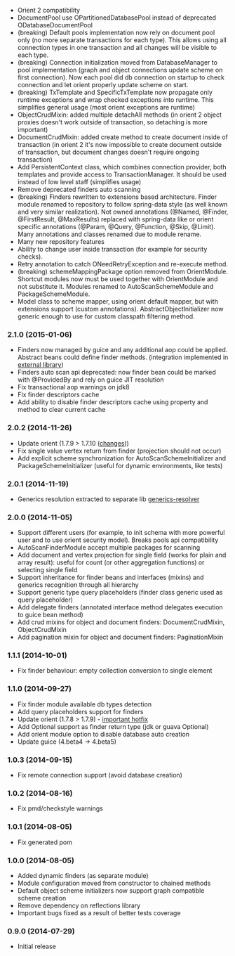 * Orient 2 compatibility
* DocumentPool use OPartitionedDatabasePool instead of deprecated ODatabaseDocumentPool
* (breaking) Default pools implementation now rely on document pool only (no more separate transactions for each type).
This allows using all connection types in one transaction and all changes will be visible to each type.
* (breaking) Connection initialization moved from DatabaseManager to pool implementation (graph and object
 connections update scheme on first connection). Now each pool did db connection on startup to check connection and
 let orient properly update scheme on start.
* (breaking) TxTemplate and SpecificTxTemplate now propagate only runtime exceptions and wrap checked exceptions
 into runtime. This simplifies general usage (most orient exceptions are runtime)
* ObjectCrudMixin: added multiple detachAll methods (in orient 2 object proxies doesn't work outside of transaction,
so detaching is more important)
* DocumentCrudMixin: added create method to create document inside of transaction (in orient 2 it's now impossible to
create document outside of transaction, but document changes doesn't require ongoing transaction)
* Add PersistentContext class, which combines connection provider, both templates and provide access to
TransactionManager. It should be used instead of low level staff (simplifies usage)
* Remove deprecated finders auto scanning
* (breaking) Finders rewritten to extensions based architecture. Finder module renamed to repository to follow spring-data
style (as well known and very similar realization). Not owned annotations (@Named, @Finder, @FirstResult, @MaxResults)
replaced with spring-data like or orient specific annotations (@Param, @Query, @Function, @Skip, @Limit).
Many annotations and classes renamed due to module rename.
* Many new repository features
* Ability to change user inside transaction (for example for security checks).
* Retry annotation to catch ONeedRetryException and re-execute method.
* (breaking) schemeMappingPackage option removed from OrientModule. Shortcut modules now must be used together with
OrientModule and not substitute it. Modules renamed to AutoScanSchemeModule and PackageSchemeModule.
* Model class to scheme mapper, using orient default mapper, but with extensions support (custom annotations).
AbstractObjectInitializer now generic enough to use for custom classpath filtering method.

### 2.1.0 (2015-01-06)
* Finders now managed by guice and any additional aop could be applied. Abstract beans could define finder methods.
(integration implemented in [external library](https://github.com/xvik/guice-ext-annotations))
* Finders auto scan api deprecated: now finder bean could be marked with @ProvidedBy and rely on guice JIT resolution
* Fix transactional aop warnings on jdk8
* Fix finder descriptors cache
* Add ability to disable finder descriptors cache using property and method to clear current cache

### 2.0.2 (2014-11-26)
* Update orient (1.7.9 > 1.7.10 ([changes](https://github.com/orientechnologies/orientdb/issues?q=is%3Aissue+milestone%3A1.7.10+is%3Aclosed)))
* Fix single value vertex return from finder (projection should not occur)
* Add explicit scheme synchronization for AutoScanSchemeInitializer and PackageSchemeInitializer (useful for dynamic environments, like tests)

### 2.0.1 (2014-11-19)
* Generics resolution extracted to separate lib [generics-resolver](https://github.com/xvik/generics-resolver)

### 2.0.0 (2014-11-05)
* Support different users (for example, to init schema with more powerful user and to use orient security model). Breaks pools api compatibility
* AutoScanFinderModule accept multiple packages for scanning
* Add document and vertex projection for single field (works for plain and array result): useful for count (or other aggregation functions) or selecting single field
* Support inheritance for finder beans and interfaces (mixins) and generics recognition through all hierarchy
* Support generic type query placeholders (finder class generic used as query placeholder)
* Add delegate finders (annotated interface method delegates execution to guice bean method)
* Add crud mixins for object and document finders: DocumentCrudMixin, ObjectCrudMixin
* Add pagination mixin for object and document finders: PaginationMixin  

### 1.1.1 (2014-10-01)
* Fix finder behaviour: empty collection conversion to single element

### 1.1.0 (2014-09-27)
* Fix finder module available db types detection
* Add query placeholders support for finders
* Update orient (1.7.8 > 1.7.9) - [important hotfix](https://groups.google.com/forum/#!topic/orient-database/vPF85I5Blts)
* Add Optional support as finder return type (jdk or guava Optional)
* Add orient module option to disable database auto creation
* Update guice (4.beta4 -> 4.beta5)

### 1.0.3 (2014-09-15)

* Fix remote connection support (avoid database creation)

### 1.0.2 (2014-08-16)

* Fix pmd/checkstyle warnings

### 1.0.1 (2014-08-05)

* Fix generated pom

### 1.0.0 (2014-08-05)

* Added dynamic finders (as separate module)
* Module configuration moved from constructor to chained methods
* Default object scheme initializers now support graph compatible scheme creation
* Remove dependency on reflections library 
* Important bugs fixed as a result of better tests coverage

### 0.9.0 (2014-07-29)

* Initial release